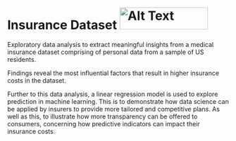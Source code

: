 # Insurance Dataset <img src="https://cdn.worldvectorlogo.com/logos/python-3.svg" alt="Alt Text" width="200" height="50">

Exploratory data analysis to extract meaningful insights from a medical insurance dataset comprising of personal data from a sample of US residents.

Findings reveal the most influential factors that result in higher insurance costs in the dataset. 
                                
Further to this data analysis, a linear regression model is used to explore prediction in machine learning. This is to demonstrate how data science can be applied by insurers to provide more tailored and competitive plans. As well as this, to illustrate how more transparency can be offered to consumers, concerning how predictive indicators can impact their insurance costs.
